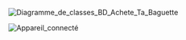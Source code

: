 ![Diagramme_de_classes_BD_Achete_Ta_Baguette](https://github.com/cegepmatane/AcheteTaBaguette/blob/master/documentation/Diagramme%20de%20classes/Diagramme_de_classes_BD_Achete_Ta_Baguette.png)

![Appareil_connecté](https://github.com/cegepmatane/AcheteTaBaguette/blob/master/documentation/Maquettes/Accueil_connect%C3%A9.png)

